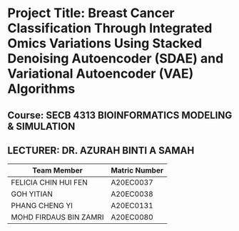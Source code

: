 # Project Title: Breast Cancer Classification Through Integrated Omics Variations Using Stacked Denoising Autoencoder (SDAE) and Variational Autoencoder (VAE) Algorithms

## Course: SECB 4313 BIOINFORMATICS MODELING & SIMULATION
## LECTURER: DR. AZURAH BINTI A SAMAH

| Team Member | Matric Number |
| ------------- | ------------- |
| FELICIA CHIN HUI FEN  | A20EC0037  |
| GOH YITIAN  | A20EC0038  |
| PHANG CHENG YI  | A20EC0131 |
| MOHD FIRDAUS BIN ZAMRI  | A20EC0080  |
